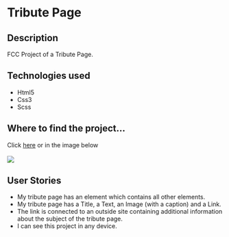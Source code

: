 <h1>Tribute Page</h1>
<h2>Description</h2>
<p>FCC Project of a Tribute Page.</p>
<h2>Technologies used</h2>
<ul>
<li>Html5</li>
<li>Css3</li>
<li>Scss</li>
</ul>
<h2>Where to find the project...</h2>
<p>
Click <a href="https://s.codepen.io/vinniezappa/debug/xBOQEZ/NjrYzqjavBeA" target="_blank"> here</a>
or in the image below <br/><br/>
<a href="https://s.codepen.io/vinniezappa/debug/xBOQEZ/NjrYzqjavBeA" target="_blank">
<img src="https://www.dropbox.com/s/3kqryp0cr4e6jvi/12-tribute-page.jpg?raw=1" target="_blank">
</a>
</p>
<h2>User Stories</h2>

<ul>
 
<li>My tribute page has an element which contains all other elements.</li>
<li>My tribute page has a Title, a Text, an Image (with a caption) and a Link.</li>
<li>The link is connected to an outside site containing additional information about the subject of the tribute page.</li>
<li>I can see this project in any device.</li>
</ul>
